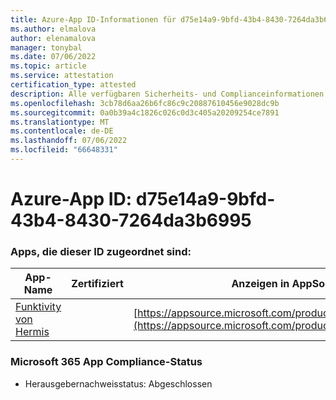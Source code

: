 ```yaml
---
title: Azure-App ID-Informationen für d75e14a9-9bfd-43b4-8430-7264da3b6995
ms.author: elmalova
author: elenamalova
manager: tonybal
ms.date: 07/06/2022
ms.topic: article
ms.service: attestation
certification_type: attested
description: Alle verfügbaren Sicherheits- und Complianceinformationen für d75e14a9-9bfd-43b4-8430-7264da3b6995.
ms.openlocfilehash: 3cb78d6aa26b6fc86c9c20887610456e9028dc9b
ms.sourcegitcommit: 0a0b39a4c1826c026c0d3c405a20209254ce7891
ms.translationtype: MT
ms.contentlocale: de-DE
ms.lasthandoff: 07/06/2022
ms.locfileid: "66648331"
---
```

# <a name="azure-app-id-d75e14a9-9bfd-43b4-8430-7264da3b6995"></a>Azure-App ID: d75e14a9-9bfd-43b4-8430-7264da3b6995


### <a name="apps-associated-with-this-id"></a>Apps, die dieser ID zugeordnet sind:
| **App-Name** | **Zertifiziert** | **Anzeigen in AppSource** |
|--------------|---------------|-----------------------|
| [Funktivity von Hermis](../forward/WA200004244.md) |  | [https://appsource.microsoft.com/product/office/WA200004244](https://appsource.microsoft.com/product/office/WA200004244) |

### <a name="microsoft-365-app-compliance-status"></a>Microsoft 365 App Compliance-Status
- Herausgebernachweisstatus: Abgeschlossen
